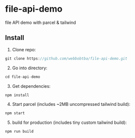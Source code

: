 # file-api-demo
file API demo with parcel &amp; tailwind

## Install

1. Clone repo:
```js
git clone https://github.com/webbobtba/file-api-demo.git
```

2. Go into directory:
```js
cd file-api-demo
```

3. Get dependencies:
```js
npm install
```

4. Start parcel (includes ~2MB uncompressed tailwind build):
```js
npm start
```

5. build for production (includes tiny custom tailwind build):
```js
npm run build
```